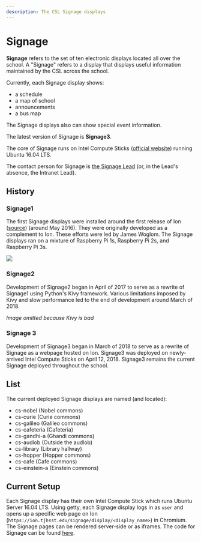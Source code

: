 ```yaml
---
description: The CSL Signage displays
---
```


# Signage

**Signage** refers to the set of ten electronic displays located all over the school. A "Signage" refers to a display that displays useful information maintained by the CSL across the school.

Currently, each Signage display shows:

* a schedule
* a map of school
* announcements
* a bus map

The Signage displays also can show special event information.

The latest version of Signage is **Signage3**.

The core of Signage runs on Intel Compute Sticks \([official website](https://www.intel.com/content/www/us/en/products/boards-kits/compute-stick.html)\) running Ubuntu 16.04 LTS.

The contact person for Signage is [the Signage Lead](../../general/sysadmins-list.md#current-leads) \(or, in the Lead's absence, the Intranet Lead\).

## History

### Signage1

The first Signage displays were installed around the first release of Ion \([source](https://tjhsst.edu/~jwoglom/ion.pdf)\) \(around May 2016\). They were originally developed as a complement to Ion. These efforts were led by James Woglom. The Signage displays ran on a mixture of Raspberry Pi 1s, Raspberry Pi 2s, and Raspberry Pi 3s.

![](../../.gitbook/assets/signage1.png)

### Signage2

Development of Signage2 began in April of 2017 to serve as a rewrite of Signage1 using Python's Kivy framework. Various limitations imposed by Kivy and slow performance led to the end of development around March of 2018.

_Image omitted because Kivy is bad_

### Signage 3

Development of Signage3 began in March of 2018 to serve as a rewrite of Signage as a webpage hosted on Ion. Signage3 was deployed on newly-arrived Intel Compute Sticks on April 12, 2018. Signage3 remains the current Signage deployed throughout the school.

## List

The current deployed Signage displays are named \(and located\):

* cs-nobel \(Nobel commons\)
* cs-curie \(Curie commons\)
* cs-galileo \(Galileo commons\)
* cs-cafeteria \(Cafeteria\)
* cs-gandhi-a \(Ghandi commons\)
* cs-audlob \(Outside the audlob\)
* cs-library \(Library hallway\)
* cs-hopper \(Hopper commons\)
* cs-cafe \(Cafe commons\)
* cs-einstein-a \(Einstein commons\)

## Current Setup

Each Signage display has their own Intel Compute Stick which runs Ubuntu Server 16.04 LTS. Using getty, each Signage display logs in as `user` and opens up a specific web page on Ion \(`https://ion.tjhsst.edu/signage/display/<display_name>`\) in Chromium. The Signage pages can be rendered server-side or as iframes. The code for Signage can be found [here](https://github.com/tjcsl/ion/tree/master/intranet/apps/signage).



